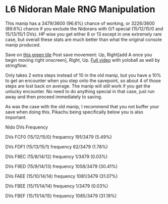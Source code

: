 # L6 Nidoran Male RNG Manipulation

This manip has a 3479/3600 (96.6%) chance of working, or 3226/3600 (89.6%) chance if you exclude the Nidorans with 0/1 special (15/12/15/0 and 15/13/15/1 DVs). HP wise you get either 8 or 13 except in one extremely rare case, but overall these stats are much better than what the original console manip produced. 
 
Save on [this green tile](http://extratricky.com/pokeworld/rb/1#57,141)
Post save movement: Up, Right[add A once you begin moving right onscreen], Right, Up.
[Full video](https://www.youtube.com/watch?v=B40BsgzoGVw) with yoloball as well by stringflow:
 
Only takes 2 extra steps instead of 10 in the old manip, but you have a 10% to get an encounter when you step onto the savepoint, so about 4 of those steps are lost back on average. The manip will still work if you get the unlucky encounter. No need to do anything special in that case, just run away and then proceed immediately to saving.
 
As was the case with the old manip, I recommend that you not buffer your save when doing this. Pikachu being specifically below you is also important.
 

Nido DVs Frequency

DVs FCF0 (15/12/15/0)  frequency 191/3479 (5.49%)

DVs FDF1 (15/13/15/1)  frequency 62/3479 (1.78%)

DVs F8EC (15/8/14/12)  frequency 1/3479 (0.03%)

DVs F9ED (15/9/14/13)  frequency 1058/3479 (30.41%)

DVs FAEE (15/10/14/14) frequency 1081/3479 (31.07%)

DVs FBEE (15/11/14/14) frequency 1/3479 (0.03%)

DVs FBEF (15/11/14/15) frequency 1085/3479 (31.19%)
